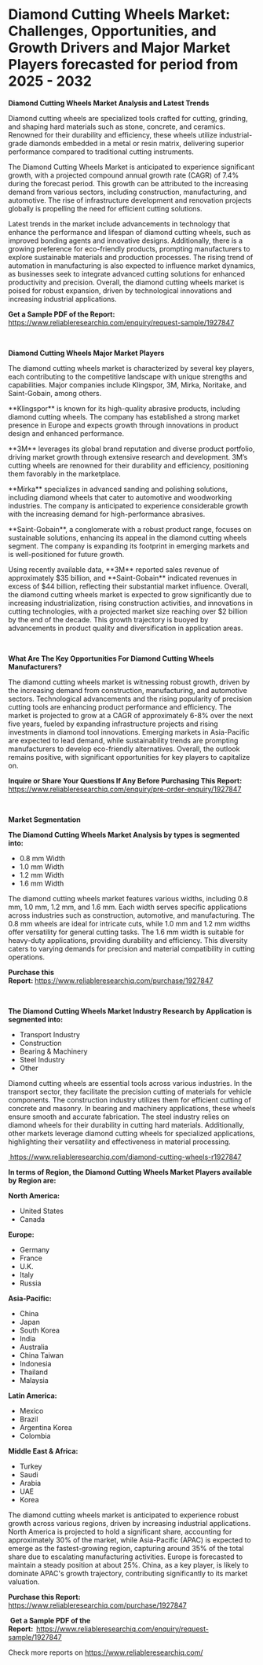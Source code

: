 <p><h1>Diamond Cutting Wheels Market: Challenges, Opportunities, and Growth Drivers and Major Market Players forecasted for period from 2025 - 2032</h1></p><p><strong>Diamond Cutting Wheels Market Analysis and Latest Trends</strong></p>
<p><p>Diamond cutting wheels are specialized tools crafted for cutting, grinding, and shaping hard materials such as stone, concrete, and ceramics. Renowned for their durability and efficiency, these wheels utilize industrial-grade diamonds embedded in a metal or resin matrix, delivering superior performance compared to traditional cutting instruments.</p><p>The Diamond Cutting Wheels Market is anticipated to experience significant growth, with a projected compound annual growth rate (CAGR) of 7.4% during the forecast period. This growth can be attributed to the increasing demand from various sectors, including construction, manufacturing, and automotive. The rise of infrastructure development and renovation projects globally is propelling the need for efficient cutting solutions.</p><p>Latest trends in the market include advancements in technology that enhance the performance and lifespan of diamond cutting wheels, such as improved bonding agents and innovative designs. Additionally, there is a growing preference for eco-friendly products, prompting manufacturers to explore sustainable materials and production processes. The rising trend of automation in manufacturing is also expected to influence market dynamics, as businesses seek to integrate advanced cutting solutions for enhanced productivity and precision. Overall, the diamond cutting wheels market is poised for robust expansion, driven by technological innovations and increasing industrial applications.</p></p>
<p><strong>Get a Sample PDF of the Report:&nbsp;</strong> <a href="https://www.reliableresearchiq.com/enquiry/request-sample/1927847?utm_campaign=3279&utm_medium=2&utm_source=Github&utm_content=ia&utm_term=10042025&utm_id=diamond-cutting-wheels">https://www.reliableresearchiq.com/enquiry/request-sample/1927847</a></p>
<p>&nbsp;</p>
<p><strong>Diamond Cutting Wheels Major Market Players</strong></p>
<p><p>The diamond cutting wheels market is characterized by several key players, each contributing to the competitive landscape with unique strengths and capabilities. Major companies include Klingspor, 3M, Mirka, Noritake, and Saint-Gobain, among others.</p><p>**Klingspor** is known for its high-quality abrasive products, including diamond cutting wheels. The company has established a strong market presence in Europe and expects growth through innovations in product design and enhanced performance.</p><p>**3M** leverages its global brand reputation and diverse product portfolio, driving market growth through extensive research and development. 3M’s cutting wheels are renowned for their durability and efficiency, positioning them favorably in the marketplace.</p><p>**Mirka** specializes in advanced sanding and polishing solutions, including diamond wheels that cater to automotive and woodworking industries. The company is anticipated to experience considerable growth with the increasing demand for high-performance abrasives.</p><p>**Saint-Gobain**, a conglomerate with a robust product range, focuses on sustainable solutions, enhancing its appeal in the diamond cutting wheels segment. The company is expanding its footprint in emerging markets and is well-positioned for future growth.</p><p>Using recently available data, **3M** reported sales revenue of approximately $35 billion, and **Saint-Gobain** indicated revenues in excess of $44 billion, reflecting their substantial market influence. Overall, the diamond cutting wheels market is expected to grow significantly due to increasing industrialization, rising construction activities, and innovations in cutting technologies, with a projected market size reaching over $2 billion by the end of the decade. This growth trajectory is buoyed by advancements in product quality and diversification in application areas.</p></p>
<p>&nbsp;</p>
<p><strong>What Are The Key Opportunities For Diamond Cutting Wheels Manufacturers?</strong></p>
<p><p>The diamond cutting wheels market is witnessing robust growth, driven by the increasing demand from construction, manufacturing, and automotive sectors. Technological advancements and the rising popularity of precision cutting tools are enhancing product performance and efficiency. The market is projected to grow at a CAGR of approximately 6-8% over the next five years, fueled by expanding infrastructure projects and rising investments in diamond tool innovations. Emerging markets in Asia-Pacific are expected to lead demand, while sustainability trends are prompting manufacturers to develop eco-friendly alternatives. Overall, the outlook remains positive, with significant opportunities for key players to capitalize on.</p></p>
<p><strong>Inquire or Share Your Questions If Any Before Purchasing This Report:</strong> <a href="https://www.reliableresearchiq.com/enquiry/pre-order-enquiry/1927847?utm_campaign=3279&utm_medium=2&utm_source=Github&utm_content=ia&utm_term=10042025&utm_id=diamond-cutting-wheels">https://www.reliableresearchiq.com/enquiry/pre-order-enquiry/1927847</a></p>
<p>&nbsp;</p>
<p><strong>Market Segmentation</strong></p>
<p><strong>The Diamond Cutting Wheels Market Analysis by types is segmented into:</strong></p>
<p><ul><li>0.8 mm Width</li><li>1.0 mm Width</li><li>1.2 mm Width</li><li>1.6 mm Width</li></ul></p>
<p><p>The diamond cutting wheels market features various widths, including 0.8 mm, 1.0 mm, 1.2 mm, and 1.6 mm. Each width serves specific applications across industries such as construction, automotive, and manufacturing. The 0.8 mm wheels are ideal for intricate cuts, while 1.0 mm and 1.2 mm widths offer versatility for general cutting tasks. The 1.6 mm width is suitable for heavy-duty applications, providing durability and efficiency. This diversity caters to varying demands for precision and material compatibility in cutting operations.</p></p>
<p><strong>Purchase this Report:&nbsp;</strong><a href="https://www.reliableresearchiq.com/purchase/1927847?utm_campaign=3279&utm_medium=2&utm_source=Github&utm_content=ia&utm_term=10042025&utm_id=diamond-cutting-wheels">https://www.reliableresearchiq.com/purchase/1927847</a></p>
<p>&nbsp;</p>
<p><strong>The Diamond Cutting Wheels Market Industry Research by Application is segmented into:</strong></p>
<p><ul><li>Transport Industry</li><li>Construction</li><li>Bearing & Machinery</li><li>Steel Industry</li><li>Other</li></ul></p>
<p><p>Diamond cutting wheels are essential tools across various industries. In the transport sector, they facilitate the precision cutting of materials for vehicle components. The construction industry utilizes them for efficient cutting of concrete and masonry. In bearing and machinery applications, these wheels ensure smooth and accurate fabrication. The steel industry relies on diamond wheels for their durability in cutting hard materials. Additionally, other markets leverage diamond cutting wheels for specialized applications, highlighting their versatility and effectiveness in material processing.</p></p>
<p><a href="https://www.reliableresearchiq.com/diamond-cutting-wheels-r1927847?utm_campaign=3279&utm_medium=2&utm_source=Github&utm_content=ia&utm_term=10042025&utm_id=diamond-cutting-wheels">&nbsp;https://www.reliableresearchiq.com/diamond-cutting-wheels-r1927847</a></p>
<p><strong>In terms of Region, the Diamond Cutting Wheels Market Players available by Region are:</strong></p>
<p>
    <p> <strong> North America: </strong>
        <ul>
            <li>United States</li>
            <li>Canada</li>
        </ul>
        </p> 
    <p> <strong> Europe: </strong>
        <ul>
            <li>Germany</li>
            <li>France</li>
            <li>U.K.</li>
            <li>Italy</li>
            <li>Russia</li>
        </ul>
        </p> 
    <p> <strong> Asia-Pacific: </strong>
        <ul>
            <li>China</li>
            <li>Japan</li>
            <li>South Korea</li>
            <li>India</li>
            <li>Australia</li>
            <li>China Taiwan</li>
            <li>Indonesia</li>
            <li>Thailand</li>
            <li>Malaysia</li>
        </ul>
        </p> 
    <p> <strong> Latin America: </strong>
        <ul>
            <li>Mexico</li>
            <li>Brazil</li>
            <li>Argentina Korea</li>
            <li>Colombia</li>
        </ul>
        </p> 
    <p> <strong> Middle East & Africa: </strong>
        <ul>
            <li>Turkey</li>
            <li>Saudi</li>
            <li>Arabia</li>
            <li>UAE</li>
            <li>Korea</li>
        </ul>
    </p>
    </p>
<p><p>The diamond cutting wheels market is anticipated to experience robust growth across various regions, driven by increasing industrial applications. North America is projected to hold a significant share, accounting for approximately 30% of the market, while Asia-Pacific (APAC) is expected to emerge as the fastest-growing region, capturing around 35% of the total share due to escalating manufacturing activities. Europe is forecasted to maintain a steady position at about 25%. China, as a key player, is likely to dominate APAC's growth trajectory, contributing significantly to its market valuation.</p></p>
<p><strong>Purchase this Report: </strong><a href="https://www.reliableresearchiq.com/purchase/1927847?utm_campaign=3279&utm_medium=2&utm_source=Github&utm_content=ia&utm_term=10042025&utm_id=diamond-cutting-wheels">https://www.reliableresearchiq.com/purchase/1927847</a></p>
<p>&nbsp;<strong>Get a Sample PDF of the Report:&nbsp;&nbsp;</strong><a href="https://www.reliableresearchiq.com/enquiry/request-sample/1927847?utm_campaign=3279&utm_medium=2&utm_source=Github&utm_content=ia&utm_term=10042025&utm_id=diamond-cutting-wheels">https://www.reliableresearchiq.com/enquiry/request-sample/1927847</a></p>
<p><strong></strong></p>
<p>Check more reports on <a href="https://www.reliableresearchiq.com/?utm_campaign=3279&utm_medium=2&utm_source=Github&utm_content=ia&utm_term=10042025&utm_id=diamond-cutting-wheels">https://www.reliableresearchiq.com/</a></p>
